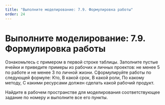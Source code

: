 ```yaml
---
title: "Выполните моделирование: 7.9. Формулировка работы"
order: 24
---
```


# Выполните моделирование: 7.9. Формулировка работы

Ознакомьтесь с примером в первой строке таблицы. Заполните пустые ячейки и приведите примеры из рабочих и личных проектов: не менее 5 по работе и не менее 3 по личной жизни. Сформулируйте работы по следующей формуле: Кто, В какой срок, В какой роли, По какому методу, С какими ресурсами должен сделать какой рабочий продукт.

Найдите в рабочем пространстве для моделирования соответствующее задание по номеру и выполните все его пункты.

